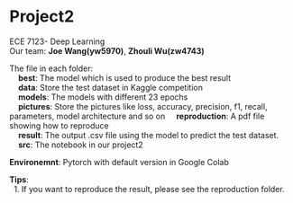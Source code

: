 # Project2
ECE 7123- Deep Learning  
Our team: **Joe Wang(yw5970)**, **Zhouli Wu(zw4743)**  

The file in each folder:  
&nbsp;&nbsp;&nbsp;&nbsp;**best**:  The model which is used to produce the best result  
&nbsp;&nbsp;&nbsp;&nbsp;**data**:  Store the test dataset in Kaggle competition  
&nbsp;&nbsp;&nbsp;&nbsp;**models**:  The models with different 23 epochs  
&nbsp;&nbsp;&nbsp;&nbsp;**pictures**: Store the pictures like loss, accuracy, precision, f1, recall, parameters, model architecture and so on
&nbsp;&nbsp;&nbsp;&nbsp;**reproduction**:  A pdf file showing how to reproduce     
&nbsp;&nbsp;&nbsp;&nbsp;**result**:  The output .csv file using the model to predict the test dataset.  
&nbsp;&nbsp;&nbsp;&nbsp;**src**: The notebook in our project2    

**Environemnt**: Pytorch with default version in Google Colab    


**Tips**:  
&nbsp;&nbsp;1. If you want to reproduce the result, please see the reproduction folder.  

